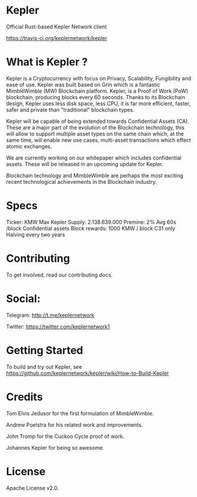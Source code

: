 # Kepler

Official Rust-based Kepler Network client

https://travis-ci.org/keplernetwork/kepler

# What is Kepler ? 

Kepler is a Cryptocurrency with focus on Privacy, Scalability, Fungibility and ease of use. Kepler was built based on Grin which is a fantastic MimbleWimble (MW) Blockchain platform. Kepler, is a Proof of Work (PoW) blockchain, producing blocks every 60 seconds. 
Thanks to its Blockchain design, Kepler uses less disk space, less CPU, it is far more efficient, faster, safer and private than "traditional" blockchain types.

Kepler will be capable of being extended towards Confidential Assets (CA). These are a major part of the evolution of the Blockchain technology, this will allow to support multiple asset types on the same chain which, at the same time, will enable new use cases, multi-asset transactions which effect atomic exchanges.  

We are currently working on our whitepaper which includes confidential assets. These will be released in an upcoming update for Kepler.

Blockchain technology and MimbleWimble are perhaps the most exciting recent technological achievements in the Blockchain industry. 

# Specs

Ticker: KMW
Max Kepler Supply: 2.138.639.000
Premine: 2%
Avg 60s /block
Confidential assets
Block rewards: 1000 KMW / block
C31 only
Halving every two years

# Contributing

To get involved, read our contributing docs.

# Social:

Telegram: http://t.me/keplernetwork

Twitter: https://twitter.com/keplernetwork1

# Getting Started

To build and try out Kepler, see https://github.com/keplernetwork/kepler/wiki/How-to-Build-Kepler

# Credits

Tom Elvis Jedusor for the first formulation of MimbleWimble.

Andrew Poelstra for his related work and improvements.

John Tromp for the Cuckoo Cycle proof of work.

Johannes Kepler for being so awesome.

# License

Apache License v2.0.



